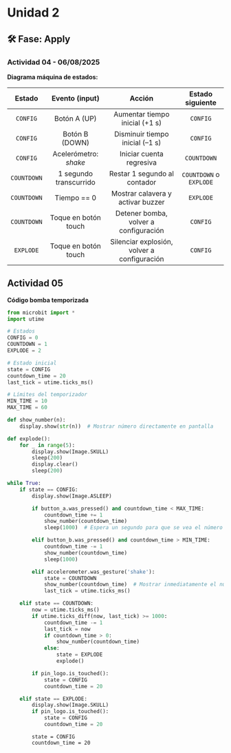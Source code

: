 # Unidad 2


## 🛠 Fase: Apply

### Actividad 04 - 06/08/2025

**Diagrama máquina de estados:**

|     Estado     |         Evento (input)         |               Acción               |   Estado siguiente   |
|:--------------:|:------------------------------:|:----------------------------------:|:--------------------:|
|    `CONFIG`    |    Botón A (UP)                | Aumentar tiempo inicial (+1 s)     |       `CONFIG`       |
|    `CONFIG`    |    Botón B (DOWN)              | Disminuir tiempo inicial (–1 s)    |       `CONFIG`       |
|    `CONFIG`    |    Acelerómetro: *shake*       | Iniciar cuenta regresiva           |      `COUNTDOWN`     |
|  `COUNTDOWN`   | 1 segundo transcurrido         | Restar 1 segundo al contador       | `COUNTDOWN` o `EXPLODE` |
|  `COUNTDOWN`   | Tiempo == 0                    | Mostrar calavera y activar buzzer  |      `EXPLODE`       |
|  `COUNTDOWN`   | Toque en botón touch           | Detener bomba, volver a configuración |    `CONFIG`      |
|   `EXPLODE`    | Toque en botón touch           | Silenciar explosión, volver a configuración | `CONFIG`    |


## Actividad 05

**Código bomba temporizada**

```python
from microbit import *
import utime

# Estados
CONFIG = 0
COUNTDOWN = 1
EXPLODE = 2

# Estado inicial
state = CONFIG
countdown_time = 20
last_tick = utime.ticks_ms()

# Límites del temporizador
MIN_TIME = 10
MAX_TIME = 60

def show_number(n):
    display.show(str(n))  # Mostrar número directamente en pantalla

def explode():
    for _ in range(5):
        display.show(Image.SKULL)
        sleep(200)
        display.clear()
        sleep(200)

while True:
    if state == CONFIG:
        display.show(Image.ASLEEP)

        if button_a.was_pressed() and countdown_time < MAX_TIME:
            countdown_time += 1
            show_number(countdown_time)
            sleep(1000)  # Espera un segundo para que se vea el número

        elif button_b.was_pressed() and countdown_time > MIN_TIME:
            countdown_time -= 1
            show_number(countdown_time)
            sleep(1000)

        elif accelerometer.was_gesture('shake'):
            state = COUNTDOWN
            show_number(countdown_time)  # Mostrar inmediatamente el número actual
            last_tick = utime.ticks_ms()

    elif state == COUNTDOWN:
        now = utime.ticks_ms()
        if utime.ticks_diff(now, last_tick) >= 1000:
            countdown_time -= 1
            last_tick = now
            if countdown_time > 0:
                show_number(countdown_time)
            else:
                state = EXPLODE
                explode()

        if pin_logo.is_touched():
            state = CONFIG
            countdown_time = 20

    elif state == EXPLODE:
        display.show(Image.SKULL)
        if pin_logo.is_touched():
            state = CONFIG
            countdown_time = 20
```







            state = CONFIG
            countdown_time = 20
```

